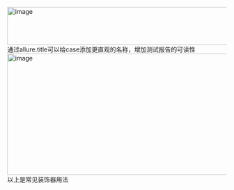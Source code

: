 <img width="527" height="87" alt="image" src="https://github.com/user-attachments/assets/bf5d9d1f-6205-4fd9-85e5-02bee2795d62" /><br>
通过allure.title可以给case添加更直观的名称，增加测试报告的可读性<br>
<img width="758" height="279" alt="image" src="https://github.com/user-attachments/assets/01dfcb5f-9452-4945-b483-5fbc970b142c" /><br>
以上是常见装饰器用法

